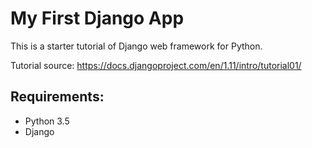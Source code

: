 # My First Django App

This is a starter tutorial of Django web framework for Python.

Tutorial source: https://docs.djangoproject.com/en/1.11/intro/tutorial01/

## Requirements:
- Python 3.5
- Django